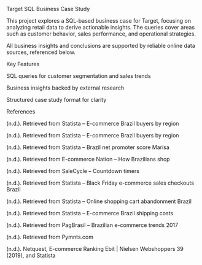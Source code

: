 Target SQL Business Case Study

This project explores a SQL-based business case for Target, focusing on analyzing retail data to derive actionable insights. The queries cover areas such as customer behavior, sales performance, and operational strategies.

All business insights and conclusions are supported by reliable online data sources, referenced below.

Key Features

SQL queries for customer segmentation and sales trends

Business insights backed by external research

Structured case study format for clarity

References

(n.d.). Retrieved from Statista – E-commerce Brazil buyers by region

(n.d.). Retrieved from Statista – E-commerce Brazil buyers by region

(n.d.). Retrieved from Statista – Brazil net promoter score Marisa

(n.d.). Retrieved from E-commerce Nation – How Brazilians shop

(n.d.). Retrieved from SaleCycle – Countdown timers

(n.d.). Retrieved from Statista – Black Friday e-commerce sales checkouts Brazil

(n.d.). Retrieved from Statista – Online shopping cart abandonment Brazil

(n.d.). Retrieved from Statista – E-commerce Brazil shipping costs

(n.d.). Retrieved from PagBrasil – Brazilian e-commerce trends 2017

(n.d.). Retrieved from Pymnts.com

(n.d.). Netquest, E-commerce Ranking Ebit | Nielsen Webshoppers 39 (2019), and Statista
